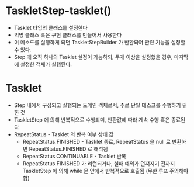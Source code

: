 # TaskletStep-tasklet()
- Tasklet 타입의 클래스를 설정한다
- 익명 클래스 혹은 구현 클래스를 만들어서 사용한다
- 이 메소드를 실행하게 되면 TaskletStepBuilder 가 반환되어 관련 기능을 설정할 수 있다.
- Step 에 오직 하나의 Tasklet 설정이 가능하되, 두개 이상을 설정했을 경우, 마지막에 설정한 객체가 실행된다.

# Tasklet
- Step 내에서 구성되고 실행되는 도메인 객체로서, 주로 단일 테스크를 수행하기 위한 것
- TaskletStep 에 의해 반복적으로 수행되며, 반환값에 따라 계속 수행 혹은 종료된다
- RepeatStatus - Tasklet 의 반복 여부 상태 값
    - RepeatStatus.FINISHED - Tasklet 종료, RepeatStatus 을 null 로 반환하면 RepeatStatus.FINISHED 로 해석됨
    - RepeatStatus.CONTINUABLE - Tasklet 반복
    - RepeatStatus.FINISHED 가 리턴되거나, 실패 예외가 던져지기 전까지 TaskletStep 에 의해 while 문 안에서 반복적으로 호출됨 (무한 루프 주의해야함)